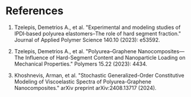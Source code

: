 # References

1. Tzelepis, Demetrios A., et al. "Experimental and modeling studies of IPDI‐based polyurea elastomers–The role of hard segment fraction." Journal of Applied Polymer Science 140.10 (2023): e53592.

2. Tzelepis, Demetrios A., et al. "Polyurea–Graphene Nanocomposites—The Influence of Hard-Segment Content and Nanoparticle Loading on Mechanical Properties." Polymers 15.22 (2023): 4434.

3. Khoshnevis, Arman, et al. "Stochastic Generalized-Order Constitutive Modeling of Viscoelastic Spectra of Polyurea-Graphene Nanocomposites." arXiv preprint arXiv:2408.13717 (2024).